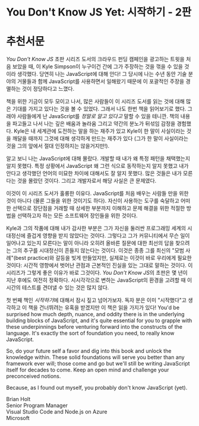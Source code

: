 # You Don't Know JS Yet: 시작하기 - 2판
# 추천서문

*You Don't Know JS* 초판 시리즈 도서의 크라우드 펀딩 캠페인을 광고하는 트윗을 처음 보았을 때, 이 Kyle Simpson이 누구이건 간에 그가 주장하는 것을 꺾을 수 있을 것이라 생각했다. 당연히 나는 JavaScript에 대해 안다! 그 당시에 나는 수년 동안 기술 분야의 거물들과 함께 JavaScript를 사용하면서 일해왔기 때문에 이 포괄적인 주장을 경멸하는 것이 정당하다고 느꼈다.

책을 위한 기금이 모두 모이고 나서, 많은 사람들이 이 시리즈 도서를 읽는 것에 대해 많은 기대를 가지고 있다는 것을 볼 수 있었다. 그래서 나도 한번 책을 읽어보기로 했다. 그래야 사람들에게 난 JavaScript를 *정말로 알고 있다고* 말할 수 있을 테니깐. 책의 내용을 파고들고 나서 나는 깊은 배움과 놀라움 그리고 약간의 분노가 뒤섞임 감정을 경험했다. Kyle은 내 세계관에 도전하는 말을 하는 재주가 있고 Kyle이 한 말이 사실이라는 것을 깨달을 때까지 그것에 대해 생각하게 만드는 재주가 있다 (그가 한 말이 사실이라는 것을 그의 앞에서 절대 인정하지는 않을거지만!).

알고 보니 나는 JavaScript에 대해 몰랐다. 개발할 때 내가 왜 특정 패턴을 채택했는지 알지 못했다. 특정 상황에서 JavaScript 왜 그런 식으로 동작하는지 알지 못했고 내가 안다고 생각했던 언어의 미묘한 차이에 대해서도 잘 알지 못했다. 많은 것들은 내가 모른다는 것을 몰랐던 것이다. 그리고 개발자로서 해당 사실은 큰 문제였다. 

이것이 이 시리즈 도서가 훌륭한 이유다. JavaScript를 처음 배우는 사람들 만을 위한 것이 아니다 (물론 그들을 위한 것이기도 하다). 자신이 사용하는 도구를 숙달하고 어떠한 선택으로 장단점을 거래할 때 상세한 부분까지 이해하고 문제 해결을 위한 적절한 방법을 선택하고자 하는 모든 소프트웨어 장인들을 위한 것이다.  

Kyle과 그의 작품에 대해 내가 감사한 부분은 그가 자신을 둘러싼 프로그래밍 세계의 시대정신에 즐겁게 영향을 받지 않았다는 것이다. 그렇다고 그가 커뮤니티에서 무슨 일이 일어나고 있는지 모른다는 말이 아니라 오히려 올바른 질문에 대한 최선의 답을 찾으려는 그의 추구를 시대정신이 흔들지 않는다는 것이다. 이것은 종종 그를 최신의 "모범 사례"(best practice)와 갈등을 빚게 만들었지만, 실제로는 이것이 바로 우리에게 필요한 것이다: 시간적 영향에서 벗어난 관점과 근본적인 진실을 있는 그대로 말하는 것이다. 이 시리즈가 그렇게 좋은 이유가 바로 그것이다. *You Don't Know JS*의 초판은 몇 년이 지난 후에도 여전히 정확하다. 시시각각으로 변하는 JavaScript의 환경을 고려할 때 이 시간의 테스트를 견뎌낼 수 있는 것은 많지 않다. 

첫 번째 책인 *시작하기*에 대해서 잠시 짚고 넘어가보자. 독자 분은 이미 "시작했다"고 생각하고 이 책을 건너뛰려는 유혹을 받겠지만 이 책은 읽을 가지가 있다! You'd be surprised how much depth, nuance, and oddity there is in the underlying building blocks of JavaScript, and it's quite essential for you to grapple with these underpinnings before venturing forward into the constructs of the language. It's exactly the sort of foundation you need, to really know JavaScript.

So, do your future self a favor and dig into this book and unlock the knowledge within. These solid foundations will serve you better than any framework ever will; those come and go but we'll still be writing JavaScript itself for decades to come. Keep an open mind and challenge your preconceived notions.

Because, as I found out myself, you probably don't know JavaScript (yet).

Brian Holt<br>
Senior Program Manager<br>
Visual Studio Code and Node.js on Azure<br>
Microsoft
